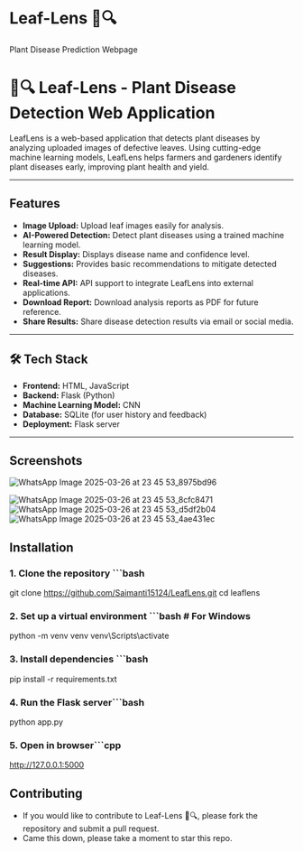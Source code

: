 # Leaf-Lens 🌿🔍
Plant Disease Prediction Webpage
# 🌿🔍 Leaf-Lens - Plant Disease Detection Web Application

LeafLens is a web-based application that detects plant diseases by analyzing uploaded images of defective leaves. Using cutting-edge machine learning models, LeafLens helps farmers and gardeners identify plant diseases early, improving plant health and yield.


---

##  Features
-   **Image Upload:** Upload leaf images easily for analysis.
-   **AI-Powered Detection:** Detect plant diseases using a trained machine learning model.
-   **Result Display:** Displays disease name and confidence level.
-   **Suggestions:** Provides basic recommendations to mitigate detected diseases.
-   **Real-time API:** API support to integrate LeafLens into external applications.
-   **Download Report:** Download analysis reports as PDF for future reference.
-   **Share Results:** Share disease detection results via email or social media.

---

## 🛠️ Tech Stack
- **Frontend:** HTML, JavaScript
- **Backend:** Flask (Python)
- **Machine Learning Model:** CNN 
- **Database:** SQLite (for user history and feedback)
- **Deployment:** Flask server 

---


## Screenshots

![WhatsApp Image 2025-03-26 at 23 45 53_8975bd96](https://github.com/user-attachments/assets/a90d6edc-df8e-45a9-b2bc-bd7242742d99)

![WhatsApp Image 2025-03-26 at 23 45 53_8cfc8471](https://github.com/user-attachments/assets/a6aa4fc0-8f96-4fa9-bfbd-e2642aa48479)
![WhatsApp Image 2025-03-26 at 23 45 53_d5df2b04](https://github.com/user-attachments/assets/235d3771-e127-4e2a-b1be-70b5c2c5942f)
![WhatsApp Image 2025-03-26 at 23 45 53_4ae431ec](https://github.com/user-attachments/assets/ecc20937-4868-4458-9f23-5146d270a45b)




##  Installation

### 1. Clone the repository ```bash
  git clone https://github.com/Saimanti15124/LeafLens.git
  cd leaflens
### 2. Set up a virtual environment ```bash # For Windows
  python -m venv venv
  venv\Scripts\activate
### 3. Install dependencies ```bash
  pip install -r requirements.txt
### 4. Run the Flask server```bash
  python app.py
### 5. Open in browser```cpp
  http://127.0.0.1:5000



##  Contributing
- If you would like to contribute to Leaf-Lens 🌿🔍, please fork the repository and submit a pull request.
- Came this down, please take a moment to star this repo.







